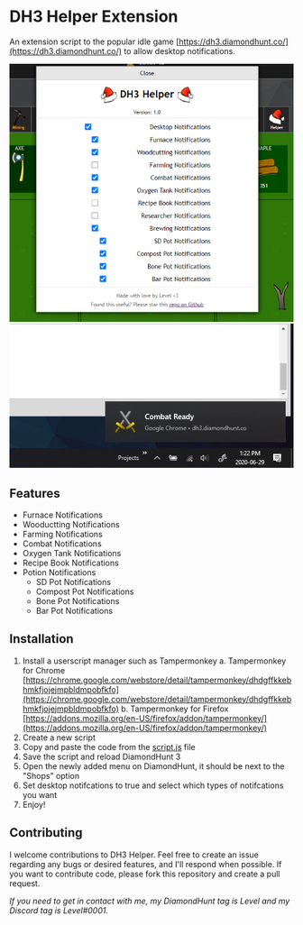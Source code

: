 # DH3 Helper Extension

An extension script to the popular idle game [https://dh3.diamondhunt.co/](https://dh3.diamondhunt.co/) to allow desktop notifications.

![DH3 Helper Menu Screenshot](screenshots/menu.png)
![Desktop Notifcation Example](screenshots/notification.png)

## Features

- Furnace Notifications
- Wooductting Notifications
- Farming Notifications
- Combat Notifications
- Oxygen Tank Notifications
- Recipe Book Notifications
- Potion Notifications
  - SD Pot Notifications
  - Compost Pot Notifications
  - Bone Pot Notifications
  - Bar Pot Notifications

## Installation

1. Install a userscript manager such as Tampermonkey
 a. Tampermonkey for Chrome [https://chrome.google.com/webstore/detail/tampermonkey/dhdgffkkebhmkfjojejmpbldmpobfkfo](https://chrome.google.com/webstore/detail/tampermonkey/dhdgffkkebhmkfjojejmpbldmpobfkfo)
 b. Tampermonkey for Firefox [https://addons.mozilla.org/en-US/firefox/addon/tampermonkey/](https://addons.mozilla.org/en-US/firefox/addon/tampermonkey/)
2. Create a new script
3. Copy and paste the code from the [script.js](script.js) file
4. Save the script and reload DiamondHunt 3
5. Open the newly added menu on DiamondHunt, it should be next to the "Shops" option
6. Set desktop notifcations to true and select which types of notifcations you want
7. Enjoy!

## Contributing

I welcome contributions to DH3 Helper. Feel free to create an issue regarding any bugs or desired features, and I'll respond when possible. If you want to contribute code, please fork this repository and create a pull request.

*If you need to get in contact with me, my DiamondHunt tag is Level and my Discord tag is Level#0001.*
